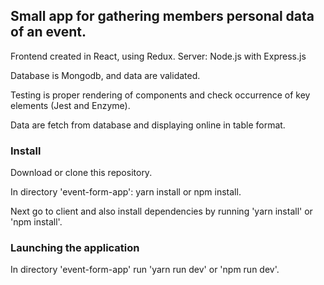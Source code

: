 ## Small app for gathering members personal data of an event.

Frontend created in React, using Redux.
Server: Node.js with Express.js

Database is Mongodb, and data are validated.

Testing is proper rendering of components and check occurrence of key elements (Jest and Enzyme). 

Data are fetch from database and displaying online in table format.

### Install

Download or clone this repository.

In directory 'event-form-app': yarn install or npm install.

Next go to client and also install dependencies by running 'yarn install' or 'npm install'.

### Launching the application

In directory 'event-form-app' run 'yarn run dev' or 'npm run dev'.
